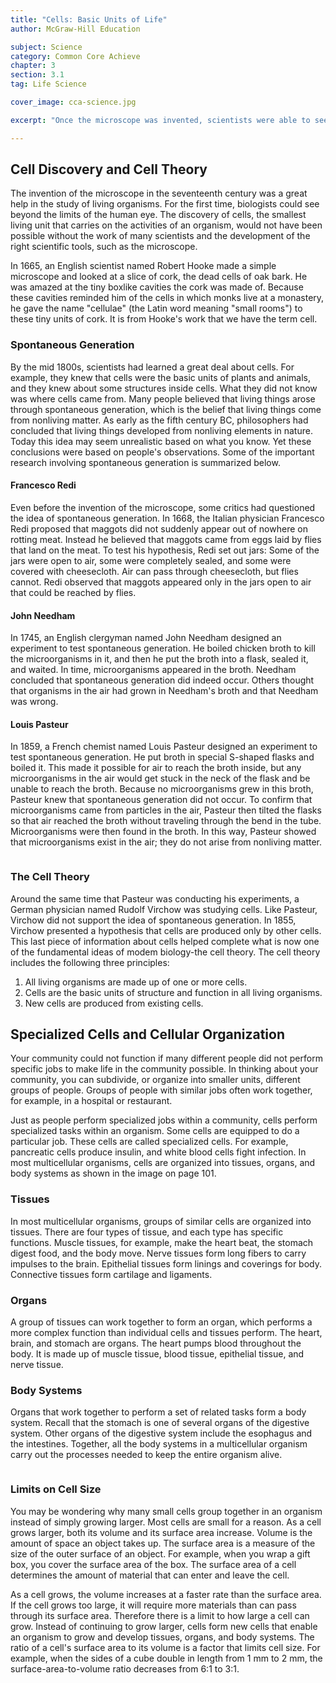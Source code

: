 ```yaml
---
title: "Cells: Basic Units of Life"
author: McGraw-Hill Education

subject: Science
category: Common Core Achieve
chapter: 3
section: 3.1
tag: Life Science

cover_image: cca-science.jpg

excerpt: "Once the microscope was invented, scientists were able to see that each living organism was made up of very tiny units called cells. Learn how cells are grouped into several levels, including tissues, organs and body systems in multi-cellular organisms."

---
```

## Cell Discovery and Cell Theory

The invention of the microscope in the seventeenth century was a great help in the study of living organisms. For the first time, biologists could see beyond the limits of the human eye. The discovery of cells, the smallest living unit that carries on the activities of an organism, would not have been possible without the work of many scientists and the development of the right scientific tools, such as the microscope.

In 1665, an English scientist named Robert Hooke made a simple microscope and looked at a slice of cork, the dead cells of oak bark. He was amazed at the tiny boxlike cavities the cork was made of. Because these cavities reminded him of the cells in which monks live at a monastery, he gave the name "cellulae" (the Latin word meaning "small rooms") to these tiny units of cork. It is from Hooke's work that we have the term cell.

### Spontaneous Generation

By the mid 1800s, scientists had learned a great deal about cells. For example, they knew that cells were the basic units of plants and animals, and they knew about some structures inside cells. What they did not know was where cells came from. Many people believed that living things arose through spontaneous generation, which is the belief that living things come from nonliving matter. As early as the fifth century BC, philosophers had concluded that living things developed from nonliving elements in nature. Today this idea may seem unrealistic based on what you know. Yet these conclusions were based on people's observations. Some of the important research involving spontaneous generation is summarized below.

#### Francesco Redi

Even before the invention of the microscope, some critics had questioned the idea of spontaneous generation. In 1668, the Italian physician Francesco Redi proposed that maggots did not suddenly appear out of nowhere on rotting meat. Instead he believed that maggots came from eggs laid by flies that land on the meat. To test his hypothesis, Redi set out jars: Some of the jars were open to air, some were completely sealed, and some were covered with cheesecloth. Air can pass through cheesecloth, but flies cannot. Redi observed that maggots appeared only in the jars open to air that could be reached by flies.

#### John Needham

In 1745, an English clergyman named John Needham designed an experiment to test spontaneous generation. He boiled chicken broth to kill the microorganisms in it, and then he put the broth into a flask, sealed it, and waited. In time, microorganisms appeared in the broth. Needham concluded that spontaneous generation did indeed occur. Others thought that organisms in the air had grown in Needham's broth and that Needham was wrong.

#### Louis Pasteur

In 1859, a French chemist named Louis Pasteur designed an experiment to test spontaneous generation. He put broth in special S-shaped flasks and boiled it. This made it possible for air to reach the broth inside, but any microorganisms in the air would get stuck in the neck of the flask and be unable to reach the broth. Because no microorganisms grew in this broth, Pasteur knew that spontaneous generation did not occur. To confirm that microorganisms came from particles in the air, Pasteur then tilted the flasks so that air reached the broth without traveling through the bend in the tube. Microorganisms were then found in the broth. In this way, Pasteur showed that microorganisms exist in the air; they do not arise from nonliving matter.

![]()

### The Cell Theory

Around the same time that Pasteur was conducting his experiments, a German physician named Rudolf Virchow was studying cells. Like Pasteur, Virchow did not support the idea of spontaneous generation. In 1855, Virchow presented a hypothesis that cells are produced only by other cells. This last piece of information about cells helped complete what is now one of the fundamental ideas of modem biology-the cell theory. The cell theory includes the following three principles:

  1. All living organisms are made up of one or more cells.
  1. Cells are the basic units of structure and function in all living organisms.
  1. New cells are produced from existing cells.

## Specialized Cells and Cellular Organization

Your community could not function if many different people did not perform specific jobs to make life in the community possible. In thinking about your community, you can subdivide, or organize into smaller units, different groups of people. Groups of people with similar jobs often work together, for example, in a hospital or restaurant.

Just as people perform specialized jobs within a community, cells perform specialized tasks within an organism. Some cells are equipped to do a particular job. These cells are called specialized cells. For example, pancreatic cells produce insulin, and white blood cells fight infection. In most multicellular organisms, cells are organized into tissues, organs, and body systems as shown in the image on page 101.

### Tissues

In most multicellular organisms, groups of similar cells are organized into tissues. There are four types of tissue, and each type has specific functions. Muscle tissues, for example, make the heart beat, the stomach digest food, and the body move. Nerve tissues form long fibers to carry impulses to the brain. Epithelial tissues form linings and coverings for body. Connective tissues form cartilage and ligaments.

### Organs

A group of tissues can work together to form an organ, which performs a more complex function than individual cells and tissues perform. The heart, brain, and stomach are organs. The heart pumps blood throughout the body. It is made up of muscle tissue, blood tissue, epithelial tissue, and nerve tissue.

### Body Systems

Organs that work together to perform a set of related tasks form a body system. Recall that the stomach is one of several organs of the digestive system. Other organs of the digestive system include the esophagus and the intestines. Together, all the body systems in a multicellular organism carry out the processes needed to keep the entire organism alive.

![]()

### Limits on Cell Size

You may be wondering why many small cells group together in an organism instead of simply growing larger. Most cells are small for a reason. As a cell grows larger, both its volume and its surface area increase. Volume is the amount of space an object takes up. The surface area is a measure of the size of the outer surface of an object. For example, when you wrap a gift box, you cover the surface area of the box. The surface area of a cell determines the amount of material that can enter and leave the cell.

As a cell grows, the volume increases at a faster rate than the surface area. If the cell grows too large, it will require more materials than can pass through its surface area. Therefore there is a limit to how large a cell can grow. Instead of continuing to grow larger, cells form new cells that enable an organism to grow and develop tissues, organs, and body systems. The ratio of a cell's surface area to its volume is a factor that limits cell size. For example, when the sides of a cube double in length from 1 mm to 2 mm, the surface-area-to-volume ratio decreases from 6:1 to 3:1.

![]()
